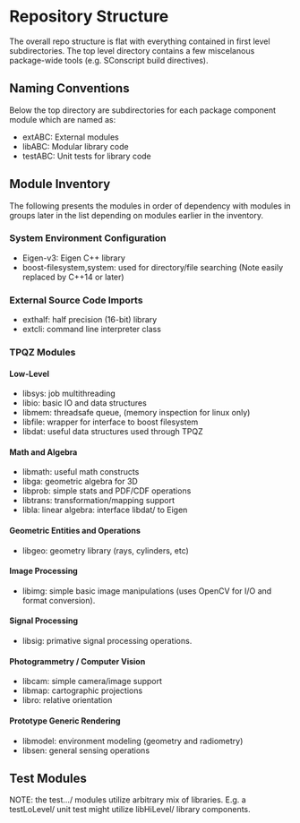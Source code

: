 # Repository Structure

The overall repo structure is flat with everything contained in
first level subdirectories. The top level directory contains a few
miscelanous package-wide tools (e.g. SConscript build directives).

## Naming Conventions

Below the top directory are subdirectories for each package component
module which are named as:

* extABC: External modules
* libABC: Modular library code
* testABC: Unit tests for library code

## Module Inventory

The following presents the modules in order of dependency with
modules in groups later in the list depending on modules earlier
in the inventory.

### System Environment Configuration

+ Eigen-v3: Eigen C++ library
+ boost-filesystem,system: used for directory/file searching (Note
easily replaced by C++14 or later)

### External Source Code Imports

+ exthalf: half precision (16-bit) library
+ extcli: command line interpreter class

### TPQZ Modules

#### Low-Level 

+ libsys: job multithreading
+ libio: basic IO and data structures
+ libmem: threadsafe queue, (memory inspection for linux only)
+ libfile: wrapper for interface to boost filesystem
+ libdat: useful data structures used through TPQZ

#### Math and Algebra

+ libmath: useful math constructs
+ libga: geometric algebra for 3D
+ libprob: simple stats and PDF/CDF operations
+ libtrans: transformation/mapping support
+ libla: linear algebra: interface libdat/ to Eigen

#### Geometric Entities and Operations

+ libgeo: geometry library (rays, cylinders, etc)

#### Image Processing

+ libimg: simple basic image manipulations (uses OpenCV for I/O
and format conversion).

#### Signal Processing

+ libsig: primative signal processing operations.

#### Photogrammetry / Computer Vision

+ libcam: simple camera/image support
+ libmap: cartographic projections
+ libro: relative orientation

#### Prototype Generic Rendering

+ libmodel: environment modeling (geometry and radiometry)
+ libsen: general sensing operations


## Test Modules

NOTE: the test.../ modules utilize arbitrary mix of libraries. E.g. a
testLoLevel/ unit test might utilize libHiLevel/ library components.

